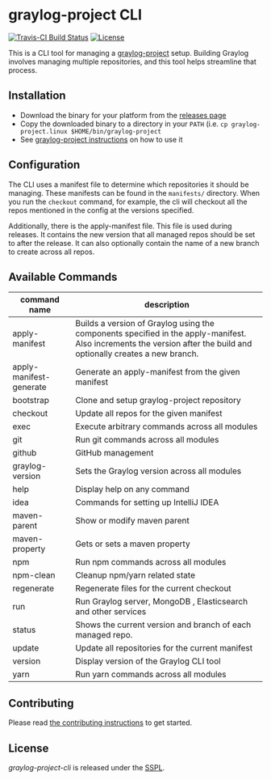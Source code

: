 graylog-project CLI
===================

[![Travis-CI Build Status](https://travis-ci.org/Graylog2/graylog-project-cli.svg?branch=master)](https://travis-ci.org/Graylog2/graylog-project-cli)
[![License](https://img.shields.io/github/license/Graylog2/graylog-project-cli.svg)](https://www.gnu.org/licenses/gpl-3.0.txt)

This is a CLI tool for managing a [graylog-project](https://github.com/Graylog2/graylog-project) setup. Building Graylog involves managing multiple repositories, and this tool helps streamline that process.

## Installation

* Download the binary for your platform from the [releases page](https://github.com/Graylog2/graylog-project-cli/releases)
* Copy the downloaded binary to a directory in your `PATH` (i.e. `cp graylog-project.linux $HOME/bin/graylog-project`
* See [graylog-project instructions](https://github.com/Graylog2/graylog-project/blob/master/README.md) on how to use it

## Configuration

The CLI uses a manifest file to determine which repositories it should be managing. These manifests can be found in the `manifests/` directory. When you run the `checkout` command, for example, the cli will checkout all the repos mentioned in the config at the versions specified.

Additionally, there is the apply-manifest file. This file is used during releases. It contains the new version that all managed repos should be set to after the release. It can also optionally contain the name of a new branch to create across all repos.



## Available Commands

| command name            | description |
|-------------------------|-------------|
| apply-manifest          | Builds a version of Graylog using the components specified in the apply-manifest. Also increments the version after the build and optionally creates a new branch.|
| apply-manifest-generate | Generate an apply-manifest from the given manifest |
| bootstrap               | Clone and setup graylog-project repository |
| checkout                | Update all repos for the given manifest |
| exec                    | Execute arbitrary commands across all modules |
| git                     | Run git commands across all modules |
| github                  | GitHub management |
| graylog-version         | Sets the Graylog version across all modules |
| help                    | Display help on any command |
| idea                    | Commands for setting up IntelliJ IDEA |
| maven-parent            | Show or modify maven parent |
| maven-property          | Gets or sets a maven property |
| npm                     | Run npm commands across all modules |
| npm-clean               | Cleanup npm/yarn related state |
| regenerate              | Regenerate files for the current checkout |
| run                     | Run Graylog server, MongoDB , Elasticsearch and other services |
| status                  | Shows the current version and branch of each managed repo. |
| update                  | Update all repositories for the current manifest |
| version                 | Display version of the Graylog CLI tool |
| yarn                    | Run yarn commands across all modules |



## Contributing

Please read [the contributing instructions](CONTRIBUTING.md) to get started.

## License

_graylog-project-cli_ is released under the [SSPL](LICENSE).
